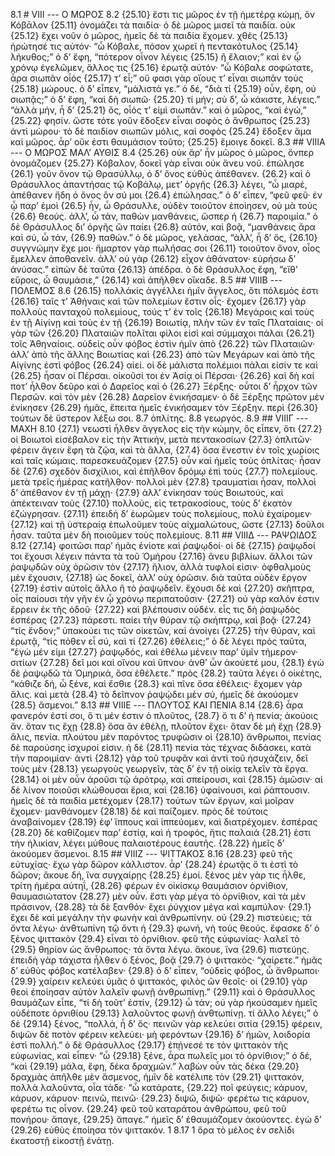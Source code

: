  8.1 # VIII --- Ο ΜΩΡΟΣ
 8.2 {25.10} ἔστι τις μῶρος ἐν τῇ ἡμετέρᾳ κώμῃ, ὃν Κόβᾱλον {25.11} ὀνομάζει τὰ παιδία· ὁ δὲ μῶρος μισεῖ τὰ παιδία. οὐκ {25.12} ἔχει νοῦν ὁ μῶρος, ἡμεῖς δὲ τὰ παιδία ἔχομεν. χθὲς {25.13} ἠρώτησέ τις αὐτόν· “ὦ Κόβαλε, πόσον χωρεῖ ἡ πεντακότυλος {25.14} λήκυθος;” ὁ δ’ ἔφη, “πότερον οἶνον λέγεις {25.15} ἢ ἔλαιον;” καὶ ἐν ᾧ χρόνῳ ἐγελῶμεν, ἄλλος τις {25.16} ἐρωτᾷ αὐτόν· “ὦ Κόβαλε σοφώτατε, ἆρα σιωπᾶν οἷός {25.17} τ’ εἶ;” οὔ φασι γὰρ οἵους τ’ εἶναι σιωπᾶν τοὺς {25.18} μώρους. ὁ δ’ εἶπεν, “μάλιστά γε.” ὁ δέ, “διὰ τί {25.19} οὖν, ἔφη, οὐ σιωπᾷς;” ὁ δ’ ἔφη, “καὶ δὴ σιωπῶ· {25.20} τί μήν; σὺ δ’, ὦ κάκιστε, λέγεις.” “ἀλλὰ μήν, ἦ δ’ {25.21} ὅς, οἷός τ’ εἰμὶ σιωπᾶν.” καὶ ὁ μῶρος, “καὶ ἐγώ,” {25.22} φησίν. ὥστε τότε γοῦν ἔδοξεν εἶναι σοφὸς ὁ ἄνθρωπος {25.23} ἀντὶ μώρου· τὸ δὲ παιδίον σιωπῶν μόλις, καὶ σοφὸς {25.24} ἔδοξεν ἅμα καὶ μῶρος. ἆρ’ οὔκ ἐστι θαυμάσιον τοῦτο; {25.25} ἔμοιγε δοκεῖ.
 8.3 ## VIIIΑ --- Ο ΜΩΡΟΣ ΜΑΛ’ ΑΥΘΙΣ
 8.4 {25.26} οὐκ ἄρ’ ἦν μῶρος ὁ μῶρος, ὅνπερ ὀνομάζομεν {25.27} Kόβαλον, δοκεῖ γὰρ εἶναι οὐκ ἄνευ νοῦ. ἐπώλησε  {26.1} γοῦν ὄνον τῷ Θρασύλλῳ, ὁ δ’ ὄνος εὐθὺς ἀπέθανεν. {26.2} καὶ ὁ Θράσυλλος ἀπαντήσας τῷ Kοβάλῳ, μετ’ ὀργῆς {26.3} λέγει, “ὦ μιαρέ, ἀπέθανεν ἤδη ὁ ὄνος ὃν σύ μοι {26.4} ἐπώλησας.” ὁ δ’ εἶπεν, “φεῦ φεῦ· ἐν ᾧ παρ’ ἐμοὶ {26.5} ἦν, ὦ Θράσυλλε, οὐδὲν τοιοῦτον ἐποίησεν, οὐ μὰ τοὺς {26.6} θεούς. ἀλλ’, ὦ τάν, παθὼν μανθάνεις, ὥσπερ ἡ {26.7} παροιμία.” ὁ δὲ Θράσυλλος δι’ ὀργῆς ὢν παίει {26.8} αὐτόν, καὶ βοᾷ, “μανθάνεις ἄρα καὶ σύ, ὦ τάν, {26.9} παθών.” ὁ δὲ μῶρος, γελάσας, “ἀλλ’, ἦ δ’ ὅς, {26.10} συγγνώμην ἔχε μοι· ἥμαρτον γὰρ πωλήσας σοι {26.11} τοιοῦτον ὄνον, οἷος ἔμελλεν ἀποθανεῖν. ἀλλ’ οὐ γὰρ {26.12} εἶχον ἀθάνατον· εὑρήσω δ’ ἀνύσας.” εἰπὼν δὲ ταῦτα {26.13} ἀπέδρα. ὁ δὲ Θράσυλλος ἔφη, “εἴθ’ εὕροις, ὦ θαυμάσιε,” {26.14} καὶ ἀπῆλθεν οἴκαδε.
 8.5 ## VIIIΒ --- ΠΟΛΕΜΟΣ
 8.6 {26.15} πολλάκίς ἀγγέλλει ἡμῖν ἄγγελος, ὅτι πόλεμός ἐστι {26.16} ταῖς τ’ Ἀθήναις καὶ τῶν πολεμίων ἔστιν οἷς· ἔχομεν {26.17} γὰρ πολλοὺς πανταχοῦ πολεμίους, τούς τ’ ἐν τοῖς {26.18} Μεγάροις καὶ τοὺς ἐν τῇ Αἰγίνῃ καὶ τοὺς ἐν τῇ {26.19} Βοιωτίᾳ, πλὴν τῶν ἐν ταῖς Πλαταίαις· οἱ γὰρ τῶν {26.20} Πλαταιῶν πολῖται φίλοι εἰσὶ καὶ σύμμαχοι πάλαι {26.21} τοῖς Ἀθηναίοις. οὐδεὶς οὖν φόβος ἐστὶν ἡμῖν ἀπὸ {26.22} τῶν Πλαταιῶν· ἀλλ’ ἀπὸ τῆς ἄλλης Βοιωτίας καὶ {26.23} ἀπὸ τῶν Μεγάρων καὶ ἀπὸ τῆς Αἰγίνης ἐστὶ φόβος {26.24} αἰεί. οἱ δὲ μάλιστα πολέμιοι πάλαι εἰσίν τε καὶ {26.25} ἦσαν οἱ Πέρσαι. οἰκοῦσί τοι ἐν Ἀσίᾳ οἱ Πέρσαι· {26.26} καὶ δὴ καί ποτ’ ἦλθον δεῦρο καὶ ὁ Δαρεῖος καὶ ὁ {26.27} Ξέρξης· οὗτοι δ’ ἦρχον τῶν Περσῶν. καὶ τὸν μὲν {26.28} Δαρεῖον ἐνικήσαμεν· ὁ δὲ Ξέρξης πρῶτον μὲν ἐνίκησεν {26.29} ἡμᾶς, ἔπειτα ἡμεῖς ἐνικήσαμεν τὸν Ξέρξην. περὶ {26.30} τούτων δὲ ὕστερον λέξω σοι.
 8.7 ὁπλίτης.
 8.8 γεωργός.
 8.9 ## VIIIΓ --- ΜΑΧΗ
 8.10 {27.1} νεωστὶ ἦλθεν ἄγγελος εἰς τὴν κώμην, ὃς εἶπεν, ὅτι {27.2} οἱ Βοιωτοὶ εἰσέβαλον εἰς τὴν Ἀττικήν, μετὰ πεντακοσίων {27.3} ὁπλιτῶν· φέρειν ἄγειν ἔφη τὰ ζῷα, καὶ τὰ ἄλλα, {27.4} ὅσα ἔνεστιν ἐν τοῖς χωρίοις καὶ ταῖς κώμαις. παρεσκευάζομεν {27.5} οὖν καὶ ἡμεῖς τοὺς ὁπλίτας· ἦσαν δὲ {27.6} σχεδὸν δισχίλιοι, καὶ ἐπῆλθον δρόμῳ ἐπὶ τοὺς {27.7} πολεμίους. μετὰ τρεῖς ἡμέρας κατῆλθον· πολλοὶ μὲν {27.8} τραυματίαι ἦσαν, πολλοὶ δ’ ἀπέθανον ἐν τῇ μάχῃ· {27.9} ἀλλ’ ἐνίκησαν τοὺς Βοιωτούς, καὶ ἀπέκτειναν τοὺς {27.10} πολλούς, εἰς τετρακοσίους, τοὺς δ’ ἑκατὸν ἐζώγρησαν. {27.11} ἐπειδὴ δ’ ἑωρῶμεν τοὺς πολεμίους, πολὺ ἐχαίρομεν· {27.12} καὶ τῇ ὑστεραίᾳ ἐπωλοῦμεν τοὺς αἰχμαλώτους, ὥστε {27.13} δοῦλοι ἦσαν. ταῦτα μὲν δὴ ποιοῦμεν τοὺς πολεμίους.
 8.11 ## VIIIΔ --- ΡΑΨΩΙΔΟΣ
 8.12 {27.14} φοιτῶσι παρ’ ἡμᾶς ἐνίοτε καὶ ῥαψῳδοί· οἱ δὲ {27.15} ῥαψῳδοί τοι ἔχουσι λέγειν πάντα τὰ τοῦ Ὁμήρου {27.16} ἄνευ βιβλίων. ἄλλοι τῶν ῥαψῳδῶν οὐχ ὁρῶσιν τὸν {27.17} ἥλιον, ἀλλὰ τυφλοί εἰσιν· ὀφθαλμοὺς μὲν ἔχουσιν, {27.18} ὡς δοκεῖ, ἀλλ’ οὐχ ὁρῶσιν. διὰ ταῦτα οὐδὲν ἔργον {27.19} ἐστὶν αὐτοῖς ἄλλο ἢ τὸ ῥαψῳδεῖν. ἔχουσι δὲ καὶ {27.20} σκῆπτρα, οἷς παίουσι τὴν γῆν ἐν ᾧ χρόνῳ περιπατοῦσιν· {27.21} οὐ γὰρ καλόν ἐστιν ἔρρειν ἐκ τῆς ὁδοῦ· {27.22} καὶ βλέπουσιν οὐδέν. εἷς τις δὴ ῥαψῳδὸς ἑσπέρας {27.23} πάρεστι. παίει τὴν θύραν τῷ σκήπτρῳ, καὶ βοᾷ· {27.24} “τίς ἔνδον;” ὑπακούει τις τῶν οἰκετῶν, καὶ ἀνοίγει {27.25} τὴν θύραν, καὶ ἐρωτᾷ, “τίς πόθεν εἶ σύ, καὶ τί {27.26} ἐθέλεις;” ὁ δὲ λέγει πρὸς ταῦτα, “ἐγὼ μέν εἰμι {27.27} ῥαψῳδός, καὶ ἐθέλω μένειν παρ’ ὑμῖν τήμερον· σιτίων {27.28} δεῖ μοι καὶ οἴνου καὶ ὕπνου· ἀνθ’ ὧν ἀκούετέ μου,  {28.1} ἐγὼ δὲ ῥαψῳδῶ τὰ Ὁμηρικά, ὅσα ἐθέλετε.” πρὸς {28.2} ταῦτα λέγει ὁ οἰκέτης, “κάθιζε δή, ὦ ξένε, καὶ ἔσθιε {28.3} καὶ πῖνε ὅσα ἐθέλεις· ἔχομεν γὰρ ἅλις. καὶ μετὰ {28.4} τὸ δεῖπνον ῥαψῴδει μὲν σύ, ἡμεῖς δὲ ἀκούομεν {28.5} ἄσμενοι.”
 8.13 ## VIIIΕ --- ΠΛΟΥΤΟΣ ΚΑΙ ΠΕΝΙΑ
 8.14 {28.6} ἆρα φανερόν ἐστί σοι, ὅ τι μέν ἐστιν ὁ πλοῦτος, {28.7} ὅ τι δ’ ἡ πενία; ἀκούοις ἄν. ὅταν τις ἔχῃ {28.8} ὅσα ἂν ἐθέλῃ, πλοῦτον ἔχει· ὅταν δὲ μὴ ἔχῃ {28.9} ἅλις, πενία. πλούτου μὲν παρόντος τρυφῶσιν οἱ {28.10} ἄνθρωποι, πενίας δὲ παρούσης ἰσχυροί εἰσιν. ἡ δὲ {28.11} πενία τὰς τέχνας διδάσκει, κατὰ τὴν παροιμίαν· ἀντὶ {28.12} γὰρ τοῦ τρυφᾶν καὶ ἀντὶ τοῦ ἡσυχάζειν, δεῖ τοὺς μὲν {28.13} γεωργοὺς γεωργεῖν, τὰς δ’ ἐν τῇ οἰκίᾳ τελεῖν τὰ ἔργα. {28.14} οἱ μὲν οὖν ἀροῦσι τῷ ἀρότρῳ, καὶ σπείρουσι, καὶ {28.15} ἀμῶσιν· αἱ δὲ λίνον ποιοῦσι κλώθουσαι ἔρια, καὶ {28.16} ὑφαίνουσι, καὶ ῥάπτουσιν. ἡμεῖς δὲ τὰ παιδία μετέχομεν {28.17} τούτων τῶν ἔργων, καὶ μοῖραν ἔχομεν· μανθάνομεν {28.18} δὲ καὶ παίζομεν. πρὸς δὲ τούτοις ἀναβαίνομεν {28.19} ἐφ’ ἵππους καὶ ἱππεύομεν, καὶ διατρέχομεν. ἑσπέρας {28.20} δὲ καθίζομεν παρ’ ἐστίᾳ, καὶ ἡ τροφός, ἥτις παλαιά {28.21} ἐστι τὴν ἡλικίαν, λέγει μύθους παλαιοτέρους ἑαυτῆς. {28.22} ἡμεῖς δ’ ἀκούομεν ἄσμενοι.
 8.15 ## VIIIΖ --- ΨΙΤΤΑΚΟΣ
 8.16 {28.23} φεῦ τῆς εὐτυχίας· ἔχω γὰρ δῶρον κάλλιστον. ἆρ’ {28.24} ἐρωτᾷς ὅ τι ἐστὶ τὸ δῶρον; ἄκουε δή, ἵνα συγχαίρῃς {28.25} ἐμοί. ξένος μὲν γάρ τις ἦλθε, τρίτη ἡμέρα αὑτηΐ, {28.26} φέρων ἐν οἰκίσκῳ θαυμάσιον ὀρνίθιον, θαυμασιώτατον {28.27} μὲν οὖν. ἔστι γὰρ μέγα τὸ ὀρνίθιον, καὶ τὰ μὲν πράσινον, {28.28} τὰ δὲ ξανθόν· ἔχει ῥύγχιον μέγα καὶ καμπύλον·  {29.1} ἔχει δὲ καὶ μεγάλην τὴν φωνὴν καὶ ἀνθρωπίνην. οὐ {29.2} πιστεύεις; τὰ ὄντα λέγω· ἀνθτωπίνη τῷ ὄντι ἡ {29.3} φωνή, νὴ τοὺς θεούς. ἔφασκε δ’ ὁ ξένος ψιττακὸν {29.4} εἶναι τὸ ὀρνίθιον. φεῦ τῆς εὐφωνίας· λαλεῖ τὸ {29.5} θηρίον ὡς ἄνθρωπος· τὰ ὄντα λέγω. ἄκουε, ἵνα {29.6} πιστεύῃς. ἐπειδὴ γὰρ τάχιστα ἦλθεν ὁ ξένος, βοᾷ {29.7} ὁ ψιττακός· “χαίρετε.” ἡμᾶς δ’ εὐθὺς φόβος κατέλαβεν· {29.8} ὁ δ’ εἶπεν, “οὐδεὶς φόβος, ὦ ἄνθρωποι· {29.9} χαίρειν κελεύει ὑμᾶς ὁ ψιττακός, φιλὸς ὢν θεοῖς· οἱ {29.10} γὰρ θεοὶ ἐποίησαν αὐτὸν λαλεῖν φωνῇ ἀνθρωπίνῃ.” {29.11} καὶ ὁ Θράσυλλος θαυμάζων εἶπε, “τί δὴ τοῦτ’ ἐστίν, {29.12} ὦ τάν; οὐ γὰρ ἠκούσαμεν ἡμεῖς οὐδέποτε ὀρνιθίου {29.13} λαλοῦντος φωνῇ ἀνθτωπίνῃ. τί ἄλλο λέγει;” ὁ δὲ {29.14} ξένος, “πολλά, ἦ δ’ ὅς· πεινῶν γὰρ κελεύει σιτία {29.15} φέρειν, διψῶν δὲ ποτὸν φέρειν κελεύει· μὴ φερόντων {29.16} δ’ ἡμῶν, λοιδορία ἐστὶ πολλή.” ὁ δὲ Θράσυλλος {29.17} ἐπῄνεσέ τε τὸν ψιττακὸν τῆς εὐφωνίας, καὶ εἶπεν· “ὦ {29.18} ξένε, ἆρα πωλεῖς μοι τὸ ὀρνίθιον;” ὁ δέ, “καὶ {29.19} μάλα, ἔφη, δέκα δραχμῶν.” λαβὼν οὖν τὰς δέκα {29.20} δραχμὰς ἀπῆλθε μὲν ἄσμενος, ἡμῖν δὲ κατέλιπε τὸν {29.21} ψιττακόν, πολλὰ λαλοῦντα, οἷα τάδε· “ὦ κατάρατε, {29.22} ποῖ φεύγεις; κάρυον, κάρυον, κάρυον· πεινῶ, πεινῶ· {29.23} διψῶ, διψῶ· φερέτω τις κάρυον, φερέτω τις οἶνον. {29.24} φεῦ τοῦ καταράτου ἀνθρώπου, φεῦ τοῦ πονήρου· ἄπαγε, {29.25} ἄπαγε.” ἡμεῖς δ’ ἐθαυμάζομεν ἀκούοντες. ἐγὼ δ’ {29.26} εὐθὺς ἐποίησα τὸν ψιττακόν. 1
 8.17 1 ὅρα τὸ μέλος ἐν σελίδι ἑκατοστῇ εἰκοστῇ ἐνάτῃ.
